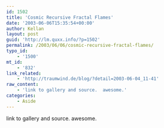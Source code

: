 ```yaml
---
id: 1502
title: 'Cosmic Recursive Fractal Flames'
date: '2003-06-06T15:35:54+00:00'
author: Kellan
layout: post
guid: 'http://lm.quxx.info/?p=1502'
permalink: /2003/06/06/cosmic-recursive-fractal-flames/
typo_id:
    - '1500'
mt_id:
    - '832'
link_related:
    - 'http://traumwind.de/blog/?detail=2003-06-04_11-41'
raw_content:
    - 'link to gallery and source.  awesome.'
categories:
    - Aside
---
```


link to gallery and source. awesome.